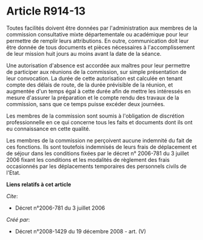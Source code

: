# Article R914-13

Toutes facilités doivent être données par l'administration aux membres de la  commission consultative mixte départementale ou
académique pour leur permettre  de remplir leurs attributions. En outre, communication doit leur être donnée de  tous
documents et pièces nécessaires à l'accomplissement de leur mission huit  jours au moins avant la date de la séance.

Une autorisation  d'absence est accordée aux maîtres pour leur permettre de participer aux  réunions de la commission, sur
simple présentation de leur convocation. La durée  de cette autorisation est calculée en tenant compte des délais de route,
de la  durée prévisible de la réunion, et augmentée d'un temps égal à cette durée afin  de mettre les intéressés en mesure
d'assurer la préparation et le compte rendu  des travaux de la commission, sans que ce temps puisse excéder deux  journées.

Les membres de la commission sont soumis à  l'obligation de discrétion professionnelle en ce qui concerne tous les faits et
documents dont ils ont eu connaissance en cette qualité.

Les  membres de la commission ne perçoivent aucune indemnité du fait de ces  fonctions. Ils sont toutefois indemnisés de
leurs frais de déplacement et de  séjour dans les conditions fixées par le décret n° 2006-781 du 3  juillet 2006 fixant les
conditions et les modalités de règlement des  frais occasionnés par les déplacements temporaires des personnels civils de
l'Etat.

**Liens relatifs à cet article**

_Cite_:

  - Décret n°2006-781 du 3 juillet 2006

_Créé par_:

  - Décret n°2008-1429 du 19 décembre 2008 - art. (V)
